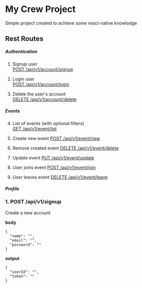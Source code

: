 # My Crew Project

Simple project created to achieve some react-native knowlodge

## Rest Routes

##### Authentication

1. Signup user<br/>
[POST /api/v1/account/signup](#v1m1)

2. Login user <br/>
[POST /api/v1/account/login](#v1m2)

3. Delete the user's account<br/>
[DELETE /api/v1/account/delete](#v1m3)

##### Events

4. List of events (with optional filters)</br>
[GET /api/v1/event/list](#v1m4)

5. Create new event
[POST /api/v1/event/new](#v1m5)

6. Remove created event
[DELETE /api/v1/event/delete](#v1m6)

7. Update event
[PUT /api/v1/event/update](#v1m7)

8. User joins event
[POST /api/v1/event/join](#v1m8)

9. User leaves event
[DELETE /api/v1/event/leave](#v1m9)


##### Profile

<a name="v1m1"></a>
### 1. POST /api/v1/signup
Create a new account 


**body**
```
{
  "name": "",
  "email": "",
  "password": ""
}
```
**output**
```
{
  "userId": "",
  "token": ""
}
```
